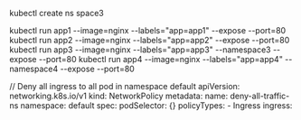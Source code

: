 kubectl create ns space3

kubectl run app1 --image=nginx --labels="app=app1" --expose --port=80
kubectl run app2 --image=nginx --labels="app=app2" --expose --port=80
kubectl run app3 --image=nginx --labels="app=app3" --namespace3 --expose --port=80
kubectl run app4 --image=nginx --labels="app=app4" --namespace4 --expose --port=80

// Deny all ingress to all pod in namespace default
apiVersion: networking.k8s.io/v1
kind: NetworkPolicy
metadata:
  name: deny-all-traffic-ns
  namespace: default
spec:
  podSelector: {}
  policyTypes:
    - Ingress
  ingress:
